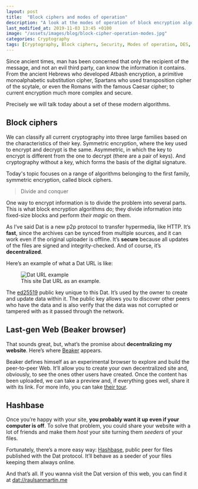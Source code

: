 ```yaml
---
layout: post
title:  "Block ciphers and modes of operation"
description: "A look at the modes of operation of block encryption algorithms and their resilience to errors."
last_modified_at: 2019-11-03 13:45 +0100
image: "/assets/images/blog/block-cipher-operation-modes.jpg"
categories: Cryptography
tags: [Cryptography, Block ciphers, Security, Modes of operation, DES, AES]
---
```


Since ancient times, man has been concerned that only the recipient of the message, and not an evil third party, can know the information it contains. From the ancient Hebrews who developed Atbash encryption, a primitive monoalphabetic substitution cipher, Spartans who used transposition cipher of the scytale, or even the Romans with the famous Caesar cipher; to current encryption much more complex and secure.

Precisely we will talk today about a set of these modern algorithms.

## Block ciphers

We can classify all current cryptography into three large families based on the characteristics of their key. Symmetric encryption, where the key used to encrypt and decrypt is the same. Asymmetric, in which the key to encrypt is different from the one to decrypt (there are a pair of keys). And cryptography without a key, which forms the basis of the digital signature.

Today's topic focuses on a range of algorithms belonging to the first family, symmetric encryption, called block ciphers.

> Divide and conquer

One way to encrypt information is to divide the problem into several parts. This is what block encryption algorithms do; they divide information into fixed-size blocks and perform *their magic* on them.



As I’ve said Dat is a new p2p protocol to transfer hypermedia, like HTTP. It’s **fast**, since the archives can be synced from multiple sources, and it can work even if the original uploader is offline. It’s **secure** because all updates of the files are signed and integrity-checked. And of course, it’s **decentralized**.

Here’s an example of what a Dat URL is like:

<figure class="align-center">
  <img src="{{ '/assets/images/blog/dat-how-decentralize-web_dat-url.svg' | absolute_url }}" alt="Dat URL example">
  <figcaption>This site Dat URL as an example.</figcaption>
</figure>

The [ed25519](https://ed25519.cr.yp.to/ "ed25519: High-speed high-security signatures") public key unique to this Dat. It’s used by the owner to create and update data within it. The public key allows you to discover other peers who have the data and is also verify that the data was not corrupted or tampered with as it passed through the network.

## Last-gen Web (Beaker browser)

That sounds great, but, what’s the promise about **decentralizing my website**. Here’s where [Beaker](https://beakerbrowser.com/ "A browser for the
next-generation Web") appears.

Beaker defines himself as an experimental browser to explore and build the peer-to-peer Web. It’ll allow you to create your own decentralized site and, obviously, to see the ones other users have created. Once the content has been uploaded, we can take a preview and, if everything goes well, share it with its link. For more info, you can take [their tour](https://beakerbrowser.com/docs/tour/ "Beaker browser tour").

## Hashbase

Once you’re happy with your site, **you probably want it up even if your computer is off**. To solve that problem, you could share your website with a lot of friends and make them *host* your site turning them *seeders* of your files.

Fortunately, there’s a more easy way: [Hashbase](https://hashbase.io "Hashbase"), public peer for files published with the Dat protocol. It’ll behave as a seeder of your files keeping them always online.

And that’s all. If you wanna visit the Dat version of this web, you can find it at [dat://raulsanmartin.me](dat://raulsanmartin.me '"datized" version of this web')
